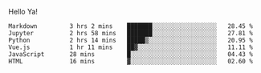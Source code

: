 Hello Ya!

<!--START_SECTION:waka-->

```text
Markdown         3 hrs 2 mins    ███████░░░░░░░░░░░░░░░░░░   28.45 %
Jupyter          2 hrs 58 mins   ███████░░░░░░░░░░░░░░░░░░   27.81 %
Python           2 hrs 14 mins   █████▒░░░░░░░░░░░░░░░░░░░   20.95 %
Vue.js           1 hr 11 mins    ██▓░░░░░░░░░░░░░░░░░░░░░░   11.11 %
JavaScript       28 mins         █░░░░░░░░░░░░░░░░░░░░░░░░   04.43 %
HTML             16 mins         ▓░░░░░░░░░░░░░░░░░░░░░░░░   02.60 %
```

<!--END_SECTION:waka-->
